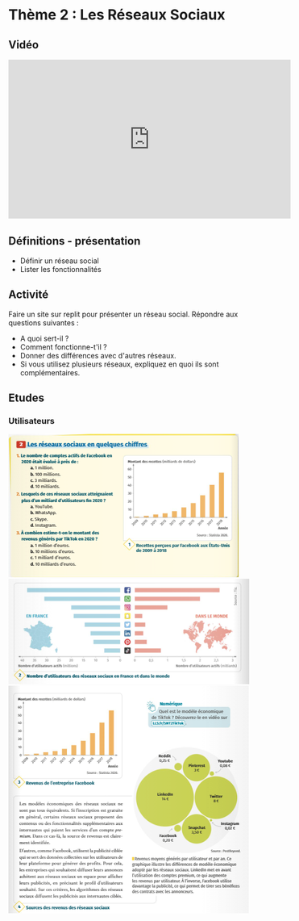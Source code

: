 # Thème 2 : Les Réseaux Sociaux 
## Vidéo 

<iframe width="560" height="315" src="https://www.youtube.com/embed/nn1mIqW9oYQ" title="YouTube video player" frameborder="0" allow="accelerometer; autoplay; clipboard-write; encrypted-media; gyroscope; picture-in-picture" allowfullscreen></iframe>


## Définitions - présentation 

- Définir un réseau social
- Lister les fonctionnalités 

## Activité 

Faire un site sur replit pour présenter un réseau social. 
Répondre aux questions suivantes :

- A quoi sert-il ?
- Comment fonctionne-t'il ? 
- Donner des différences avec d'autres réseaux. 
- Si vous utilisez plusieurs réseaux, expliquez en quoi ils sont complémentaires. 


## Etudes 

### Utilisateurs <br>

 ![doc1](./ImagesRS/utilisation.png)<br>
 ![doc2](./ImagesRS/utilisation_monde.png)<br>
 ![doc3](./ImagesRS/revenus.png)<br>



